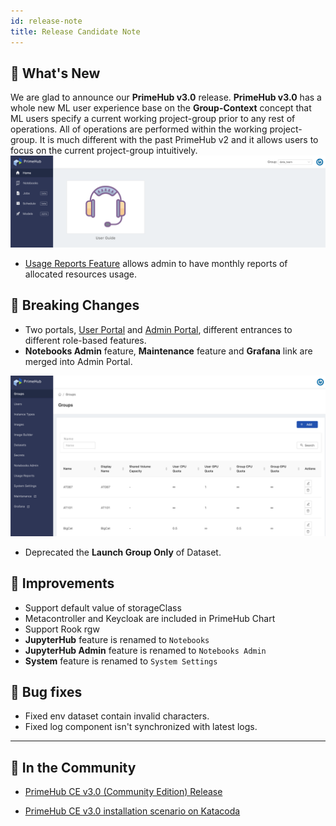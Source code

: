 ```yaml
---
id: release-note
title: Release Candidate Note
---
```


## 🌟 What's New

We are glad to announce our **PrimeHub v3.0** release. **PrimeHub v3.0** has a whole new ML user experience base on the **Group-Context** concept that ML users specify a current working project-group prior to any rest of operations. All of operations are performed within the working project-group. It is much different with the past PrimeHub v2 and it allows users to focus on the current project-group intuitively.
![](assets/v3-landing-user.png)

+ [Usage Reports Feature](guide_manual/admin-report) allows admin to have monthly reports of allocated resources usage.
  
## 🦄 Breaking Changes

+ Two portals, [User Portal](quickstart/login-portal-user) and [Admin Portal](quickstart/login-portal-admin), different entrances to different role-based features.
+ **Notebooks Admin** feature, **Maintenance** feature and **Grafana** link are merged into Admin Portal.
  
![](assets/v3-admin-portal.png)

+ Deprecated the **Launch Group Only** of Dataset.

## 🚀 Improvements

+ Support default value of storageClass
+ Metacontroller and Keycloak are included in PrimeHub Chart
+ Support Rook rgw
+ **JupyterHub** feature is renamed to `Notebooks`
+ **JupyterHub Admin** feature is renamed to `Notebooks Admin`
+ **System** feature is renamed to `System Settings`

## 🧰 Bug fixes

+ Fixed env dataset contain invalid characters.
+ Fixed log component isn't synchronized with latest logs.
  
---

## 🎪 In the Community

+ [PrimeHub CE v3.0 (Community Edition) Release](https://github.com/InfuseAI/primehub/releases)

+ [PrimeHub CE v3.0 installation scenario on Katacoda](https://www.katacoda.com/infuseai)
